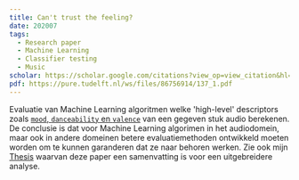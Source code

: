 ```yaml
---
title: Can't trust the feeling?
date: 202007
tags:
  - Research paper
  - Machine Learning
  - Classifier testing
  - Music
scholar: https://scholar.google.com/citations?view_op=view_citation&hl=nl&user=xloBvWkAAAAJ&citation_for_view=xloBvWkAAAAJ:d1gkVwhDpl0C
pdf: https://pure.tudelft.nl/ws/files/86756914/137_1.pdf
---
```


Evaluatie van Machine Learning algoritmen welke 'high-level' descriptors zoals [`mood`, `danceability` en `valence`](https://developer.spotify.com/documentation/web-api/reference/get-audio-features) van een gegeven stuk audio berekenen. De conclusie is dat voor Machine Learning algorimen in het audiodomein, maar ook in andere domeinen betere evaluatiemethoden ontwikkeld moeten worden om te kunnen garanderen dat ze naar behoren werken. Zie ook mijn [Thesis](https://repository.tudelft.nl/islandora/object/uuid:20206cbd-8d50-464b-94c1-37ad5f0c0d8a) waarvan deze paper een samenvatting is voor een uitgebreidere analyse.
